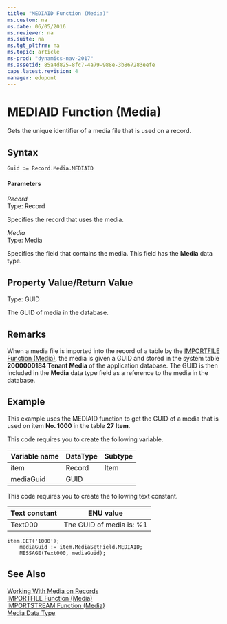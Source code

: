 ```yaml
---
title: "MEDIAID Function (Media)"
ms.custom: na
ms.date: 06/05/2016
ms.reviewer: na
ms.suite: na
ms.tgt_pltfrm: na
ms.topic: article
ms-prod: "dynamics-nav-2017"
ms.assetid: 85a4d825-8fc7-4a79-988e-3b867283eefe
caps.latest.revision: 4
manager: edupont
---
```

# MEDIAID Function (Media)
Gets the unique identifier of a media file that is used on a record.  

## Syntax  

```  
Guid := Record.Media.MEDIAID  
```  

#### Parameters  
 *Record*  
 Type: Record  

 Specifies the record that uses the media.  

 *Media*  
 Type: Media  

 Specifies the field that contains the media. This field has the **Media** data type.  

## Property Value/Return Value  
 Type: GUID  

 The GUID of media in the database.  

## Remarks  
 When a media file is imported into the record of a table by the [IMPORTFILE Function \(Media\)](IMPORTFILE-Function--Media-.md), the media is given a GUID and stored in the system table **2000000184 Tenant Media** of the application database. The GUID is then included in the **Media** data type field as a reference to the media in the database.  

## Example  
 This example uses the MEDIAID function to get the GUID of a media that is used on item **No. 1000** in the table **27 Item**.  

 This code requires you to create the following variable.  

|Variable name|DataType|Subtype|  
|-------------------|--------------|-------------|  
|item|Record|Item|  
|mediaGuid|GUID||  

 This code requires you to create the following text constant.  

|Text constant|ENU value|  
|-------------------|---------------|  
|Text000|The GUID of media is: %1|  

```  
item.GET('1000');  
    mediaGuid := item.MediaSetField.MEDIAID;  
    MESSAGE(Text000, mediaGuid);  
```  

## See Also  
 [Working With Media on Records](Working-With-Media-on-Records.md)  
 [IMPORTFILE Function \(Media\)](IMPORTFILE-Function--Media-.md)   
 [IMPORTSTREAM Function \(Media\)](IMPORTSTREAM-Function--Media-.md)   
 [Media Data Type](Media-Data-Type.md)
